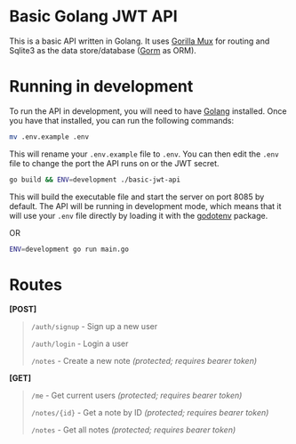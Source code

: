 # Basic Golang JWT API

This is a basic API written in Golang. It uses [Gorilla Mux](https://github.com/gorilla/mux) for routing and Sqlite3 as the data store/database ([Gorm](https://gorm.io/) as ORM).

# Running in development

To run the API in development, you will need to have [Golang](https://go.dev/) installed. Once you have that installed, you can run the following commands:

```bash
mv .env.example .env
```

This will rename your `.env.example` file to `.env`. You can then edit the `.env` file to change the port the API runs on or the JWT secret.

```bash
go build && ENV=development ./basic-jwt-api
```

This will build the executable file and start the server on port 8085 by default. The API will be running in development mode, which means that it will use your `.env` file directly by loading it with the [godotenv](github.com/joho/godotenv) package.

OR

```bash
ENV=development go run main.go
```

# Routes

**[POST]**

>`/auth/signup` - Sign up a new user
> 
>`/auth/login` - Login a user
> 
>`/notes` - Create a new note *(protected; requires bearer token)*


**[GET]**
>`/me` - Get current users *(protected; requires bearer token)*
>
>`/notes/{id}` - Get a note by ID *(protected; requires bearer token)*
> 
>`/notes` - Get all notes *(protected; requires bearer token)*
